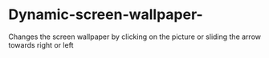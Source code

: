 # Dynamic-screen-wallpaper-
Changes the screen wallpaper by clicking on the picture or sliding the arrow towards right or left
